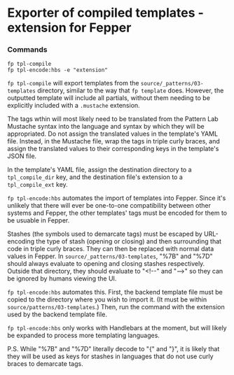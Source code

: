 # Exporter of compiled templates - extension for Fepper

### Commands
```shell
fp tpl-compile
fp tpl-encode:hbs -e "extension"
```

`fp tpl-compile` will export templates from the `source/_patterns/03-templates` 
directory, similar to the way that `fp template` does. However, the outputted 
template will include all partials, without them needing to be explicitly 
included with a `.mustache` extension.

The tags wthin will most likely need to be translated from the Pattern Lab 
Mustache syntax into the language and syntax by which they will be appropriated. 
Do not assign the translated values in the template's YAML file. Instead, in the 
Mustache file, wrap the tags in triple curly braces, and assign the translated 
values to their corresponding keys in the template's JSON file.

In the template's YAML file, assign the destination directory to a `tpl_compile_dir` 
key, and the destination file's extension to a `tpl_compile_ext` key.

`fp tpl-encode:hbs` automates the import of templates into Fepper. Since it's 
unlikely that there will ever be one-to-one compatibility between other systems 
and Fepper, the other templates' tags must be encoded for them to be usuable in 
Fepper.

Stashes (the symbols used to demarcate tags) must be escaped by URL-encoding the 
type of stash (opening or closing) and then surrounding that code in triple 
curly braces. They can then be replaced with normal data values in Fepper. In 
`source/_patterns/03-templates`, "%7B" and "%7D" should always evaluate to 
opening and closing stashes respectively. Outside that directory, they should 
evaluate to "\<!--" and "--\>" so they can be ignored by humans viewing the UI.

`fp tpl-encode:hbs` automates this. First, the backend template file must be 
copied to the directory where you wish to import it. (It must be within 
`source/patterns/03-templates`.) Then, run the command with the extension used 
by the backend template file.

`fp tpl-encode:hbs` only works with Handlebars at the moment, but will likely be 
expanded to process more templating languages.

P.S. While "%7B" and "%7D" literally decode to "{" and "}", it is likely that 
they will be used as keys for stashes in languages that do not use curly braces 
to demarcate tags.
